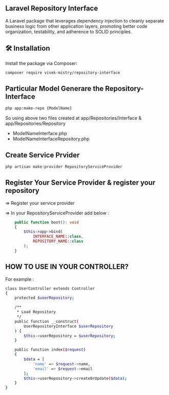 ## Laravel Repository Interface

A Laravel package that leverages dependency injection to cleanly separate business logic from other application layers, promoting better code organization, testability, and adherence to SOLID principles.

## 🛠️ Installation

Install the package via Composer:
```bash
composer require vivek-mistry/repository-interface
```

## Particular Model Generare the Repository-Interface
```bash
php app:make-repo {ModelName}
```

So using above two files created at app/Repositories/Interface & app/Repositories/Repository
<ul>
<li>ModelNameInterface.php</li>
<li>ModelNameInterfaceRepository.php</li>
</ul>


## Create Service Prvider
```bash
php artisan make:provider RepositoryServiceProvider
```

## Register Your Service Provider & register your repository
<P>=> Register your service provider</P>
<P>=> In your RepositoryServiceProvider add below : </P>
    
```php
    public function boot(): void
    {
        $this->app->bind(
            INTERFACE_NAME::class,
            REPOSITORY_NAME::class
        );
    }
```    

## HOW TO USE IN YOUR CONTROLLER? 

For example : 

```bash
class UserController extends Controller
{
    protected $userRepository;

    /**
     * Load Repository
     */
    public function __construct(
        UserRepositoryInterface $userRepository
    ) {
        $this->userRepository = $userRepository;
    }

    public function index($request)
    {
        $data = [
            'name' => $request->name,
            'email' => $request->email
        ];
        $this->userRepository->createOrUpdate($data);
    }
}
```